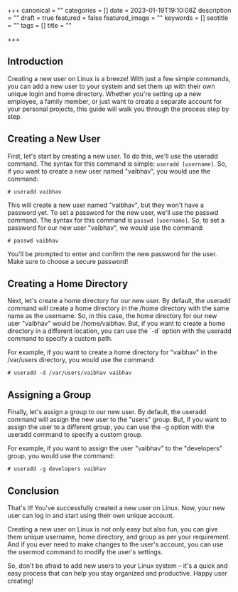+++
canonical = ""
categories = []
date = 2023-01-19T19:10:08Z
description = ""
draft = true
featured = false
featured_image = ""
keywords = []
seotitle = ""
tags = []
title = ""

+++
## Introduction

Creating a new user on Linux is a breeze! With just a few simple commands, you can add a new user to your system and set them up with their own unique login and home directory. Whether you're setting up a new employee, a family member, or just want to create a separate account for your personal projects, this guide will walk you through the process step by step.

## Creating a New User

First, let's start by creating a new user. To do this, we'll use the useradd command. The syntax for this command is simple: `useradd [username]`. So, if you want to create a new user named "vaibhav", you would use the command:

 `# useradd vaibhav`

This will create a new user named "vaibhav", but they won't have a password yet. To set a password for the new user, we'll use the passwd command. The syntax for this command is `passwd [username]`. So, to set a password for our new user "vaibhav", we would use the command:

`# passwd vaibhav`

You'll be prompted to enter and confirm the new password for the user. Make sure to choose a secure password!

## Creating a Home Directory

Next, let's create a home directory for our new user. By default, the useradd command will create a home directory in the /home directory with the same name as the username. So, in this case, the home directory for our new user "vaibhav" would be /home/vaibhav. But, if you want to create a home directory in a different location, you can use the \`-d\` option with the useradd command to specify a custom path.

For example, if you want to create a home directory for "vaibhav" in the /var/users directory, you would use the command:

`# useradd -d /var/users/vaibhav vaibhav`

## Assigning a Group

Finally, let's assign a group to our new user. By default, the useradd command will assign the new user to the "users" group. But, if you want to assign the user to a different group, you can use the -g option with the useradd command to specify a custom group.

For example, if you want to assign the user "vaibhav" to the "developers" group, you would use the command:

`# useradd -g developers vaibhav`

## Conclusion

That's it! You've successfully created a new user on Linux. Now, your new user can log in and start using their own unique account.

Creating a new user on Linux is not only easy but also fun, you can give them unique username, home directory, and group as per your requirement. And if you ever need to make changes to the user's account, you can use the usermod command to modify the user's settings.

So, don't be afraid to add new users to your Linux system – it's a quick and easy process that can help you stay organized and productive. Happy user creating!